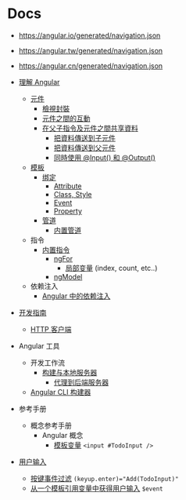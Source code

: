 # Docs

- https://angular.io/generated/navigation.json
- https://angular.tw/generated/navigation.json
- https://angular.cn/generated/navigation.json

- [理解 Angular](https://angular.tw/guide/understanding-angular-overview)
  - [元件](https://angular.tw/guide/component-overview)
    - [檢視封裝](https://angular.tw/guide/view-encapsulation)
    - [元件之間的互動](https://angular.tw/guide/component-interaction)
    - [在父子指令及元件之間共享資料](https://angular.tw/guide/inputs-outputs)
      - [把資料傳送到子元件](https://angular.tw/guide/inputs-outputs#sending-data-to-a-child-component)
      - [把資料傳送到父元件](https://angular.tw/guide/inputs-outputs#sending-data-to-a-parent-component)
      - [同時使用 @Input() 和 @Output()](https://angular.tw/guide/inputs-outputs#using-input-and-output-together)
  - [模板](https://angular.cn/guide/template-overview)
    - [绑定](https://angular.cn/guide/binding-overview)
      - [Attribute](https://angular.cn/guide/attribute-binding)
      - [Class, Style](https://angular.cn/guide/class-binding)
      - [Event](https://angular.cn/guide/event-binding)
      - [Property](https://angular.cn/guide/property-binding)
    - [管道](https://angular.cn/guide/pipes-overview)
      - [内置管道](https://angular.cn/api/common#%E7%AE%A1%E9%81%93)
  - 指令
    - [内置指令](https://angular.cn/guide/built-in-directives)
      - [ngFor](https://angular.cn/guide/built-in-directives#listing-items-with-ngfor)
        - [局部变量](https://angular.cn/api/common/NgForOf#local-variables) (index, count, etc..)
      - [ngModel](https://angular.cn/guide/built-in-directives#displaying-and-updating-properties-with-ngmodel)
  - 依赖注入
    - [Angular 中的依赖注入](https://angular.tw/guide/dependency-injection)
- [开发指南](https://angular.cn/guide/developer-guide-overview)
  - [HTTP 客户端](https://angular.cn/guide/http)
- Angular 工具
  - 开发工作流
    - [构建与本地服务器](https://angular.cn/guide/build)
      - [代理到后端服务器](https://angular.cn/guide/build#proxying-to-a-backend-server)
  - [Angular CLI 构建器](https://angular.cn/guide/cli-builder)
- 参考手册

  - 概念参考手册
    - Angular 概念
      - [模板变量](https://angular.cn/guide/template-reference-variables) `<input #TodoInput />`

- [用户输入](https://angular.cn/guide/user-input)
  - [按键事件过滤](https://angular.cn/guide/user-input#key-event-filtering-with-keyenter) `(keyup.enter)="Add(TodoInput)"`
  - [从一个模板引用变量中获得用户输入](https://angular.cn/guide/user-input#get-user-input-from-a-template-reference-variable) `$event`
